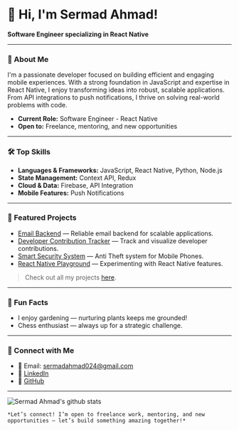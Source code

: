 # 👋 Hi, I'm Sermad Ahmad!

**Software Engineer specializing in React Native**

---

### 🚀 About Me

I'm a passionate developer focused on building efficient and engaging mobile experiences. With a strong foundation in JavaScript and expertise in React Native, I enjoy transforming ideas into robust, scalable applications. From API integrations to push notifications, I thrive on solving real-world problems with code.

- **Current Role:** Software Engineer - React Native
- **Open to:** Freelance, mentoring, and new opportunities

---

### 🛠️ Top Skills

- **Languages & Frameworks:** JavaScript, React Native, Python, Node.js
- **State Management:** Context API, Redux
- **Cloud & Data:** Firebase, API Integration
- **Mobile Features:** Push Notifications

---

### 🌟 Featured Projects

- [Email Backend](https://github.com/sermadahmad/email-backend) — Reliable email backend for scalable applications.
- [Developer Contribution Tracker](https://github.com/sermadahmad/DeveloperContributionTracker) — Track and visualize developer contributions.
- [Smart Security System](https://github.com/sermadahmad/SmartSecuritySystem) — Anti Theft system for Mobile Phones.
- [React Native Playground](https://github.com/sermadahmad/ReactNativePlayground) — Experimenting with React Native features.

> Check out all my projects [here](https://github.com/sermadahmad?tab=repositories).

---

### 🌱 Fun Facts

- I enjoy gardening — nurturing plants keeps me grounded!
- Chess enthusiast — always up for a strategic challenge.

---

### 🤝 Connect with Me

- 📧 Email: sermadahmad024@gmail.com
- 💼 [LinkedIn](https://www.linkedin.com/in/sermadahmad/)
- 🐙 [GitHub](https://github.com/sermadahmad)

---

![Sermad Ahmad's github stats](https://github-readme-stats.vercel.app/api?username=sermadahmad&show_icons=true&theme=radical)

```
*Let’s connect! I’m open to freelance work, mentoring, and new opportunities — let’s build something amazing together!*

